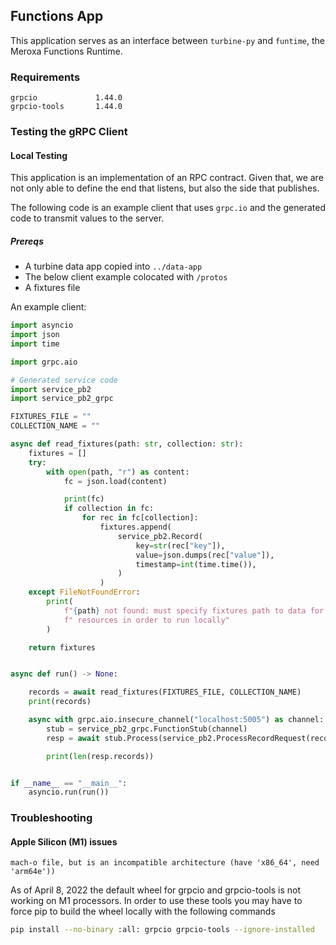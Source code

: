 ## Functions App
This application serves as an interface between `turbine-py` and `funtime`, the Meroxa Functions Runtime.

### Requirements
```pycon
grpcio             1.44.0
grpcio-tools       1.44.0
```

### Testing the gRPC Client
#### Local Testing
This application is an implementation of an RPC contract. Given that, we are not only able to define the end that listens, but also the side that publishes.

The following code is an example client that uses `grpc.io` and the generated code to transmit values to the server.

##### Prereqs
- A turbine data app copied into `../data-app`
- The below client example colocated with `/protos`
- A fixtures file

An example client:
```python
import asyncio
import json
import time

import grpc.aio

# Generated service code
import service_pb2
import service_pb2_grpc

FIXTURES_FILE = ""
COLLECTION_NAME = ""

async def read_fixtures(path: str, collection: str):
    fixtures = []
    try:
        with open(path, "r") as content:
            fc = json.load(content)

            print(fc)
            if collection in fc:
                for rec in fc[collection]:
                    fixtures.append(
                        service_pb2.Record(
                            key=str(rec["key"]),
                            value=json.dumps(rec["value"]),
                            timestamp=int(time.time()),
                        )
                    )
    except FileNotFoundError:
        print(
            f"{path} not found: must specify fixtures path to data for source"
            f" resources in order to run locally"
        )

    return fixtures


async def run() -> None:

    records = await read_fixtures(FIXTURES_FILE, COLLECTION_NAME)
    print(records)

    async with grpc.aio.insecure_channel("localhost:5005") as channel:
        stub = service_pb2_grpc.FunctionStub(channel)
        resp = await stub.Process(service_pb2.ProcessRecordRequest(records=records))

        print(len(resp.records))


if __name__ == "__main__":
    asyncio.run(run())

```


### Troubleshooting

#### Apple Silicon (M1) issues
```mach-o file, but is an incompatible architecture (have 'x86_64', need 'arm64e'))```

As of April 8, 2022 the default wheel for grpcio and grpcio-tools is not working on M1 processors. In order to use these tools you may have to force pip to build the wheel locally with the following commands

```bash
pip install --no-binary :all: grpcio grpcio-tools --ignore-installed
```
